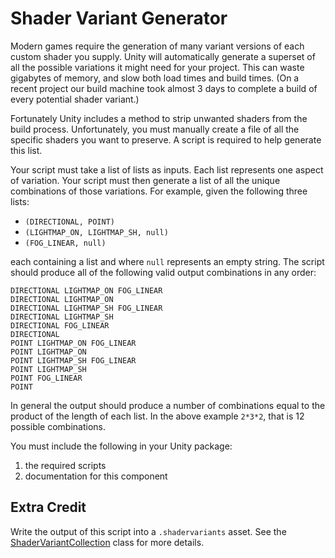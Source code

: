 # Shader Variant Generator

Modern games require the generation of many variant versions of each custom shader you supply. Unity will automatically generate a superset of all the possible variations it might need for your project. This can waste gigabytes of memory, and slow both load times and build times. (On a recent project our build machine took almost 3 days to complete a build of every potential shader variant.)

Fortunately Unity includes a method to strip unwanted shaders from the build process. Unfortunately, you must manually create a file of all the specific shaders you want to preserve. A script is required to help generate this list.

Your script must take a list of lists as inputs. Each list represents one aspect of variation. Your script must then generate a list of all the unique combinations of those variations. For example, given the following three lists:

- `(DIRECTIONAL, POINT)`
- `(LIGHTMAP_ON, LIGHTMAP_SH, null)`
- `(FOG_LINEAR, null)`

each containing a list and where `null` represents an empty string. The script should produce all of the following valid output combinations in any order:

``` none
DIRECTIONAL LIGHTMAP_ON FOG_LINEAR
DIRECTIONAL LIGHTMAP_ON
DIRECTIONAL LIGHTMAP_SH FOG_LINEAR
DIRECTIONAL LIGHTMAP_SH
DIRECTIONAL FOG_LINEAR
DIRECTIONAL
POINT LIGHTMAP_ON FOG_LINEAR
POINT LIGHTMAP_ON
POINT LIGHTMAP_SH FOG_LINEAR
POINT LIGHTMAP_SH
POINT FOG_LINEAR
POINT
```

In general the output should produce a number of combinations equal to the product of the length of each list. In the above example `2*3*2`, that is 12 possible combinations.

You must include the following in your Unity package:

1. the required scripts
2. documentation for this component

## Extra Credit

Write the output of this script into a `.shadervariants` asset. See the [ShaderVariantCollection](https://docs.unity3d.com/ScriptReference/ShaderVariantCollection.html) class for more details.
